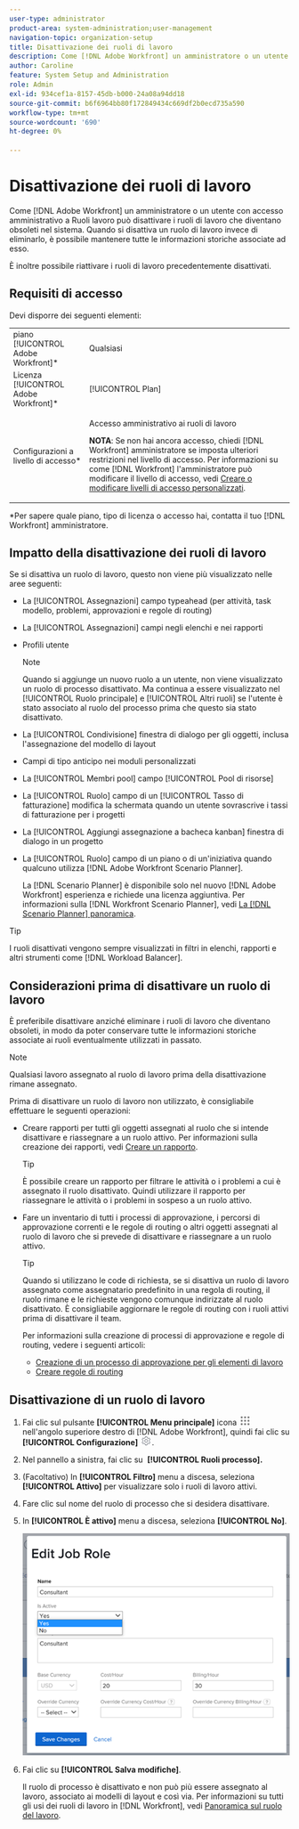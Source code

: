 ```yaml
---
user-type: administrator
product-area: system-administration;user-management
navigation-topic: organization-setup
title: Disattivazione dei ruoli di lavoro
description: Come [!DNL Adobe Workfront] un amministratore o un utente con accesso amministrativo a Ruoli lavoro può disattivare i ruoli di lavoro che diventano obsoleti nel sistema. Quando si disattiva un ruolo di lavoro invece di eliminarlo, è possibile mantenere tutte le informazioni storiche associate ad esso.
author: Caroline
feature: System Setup and Administration
role: Admin
exl-id: 934cef1a-8157-45db-b000-24a08a94dd18
source-git-commit: b6f6964bb80f172849434c669df2b0ecd735a590
workflow-type: tm+mt
source-wordcount: '690'
ht-degree: 0%

---
```


# Disattivazione dei ruoli di lavoro

Come [!DNL Adobe Workfront] un amministratore o un utente con accesso amministrativo a Ruoli lavoro può disattivare i ruoli di lavoro che diventano obsoleti nel sistema. Quando si disattiva un ruolo di lavoro invece di eliminarlo, è possibile mantenere tutte le informazioni storiche associate ad esso.

È inoltre possibile riattivare i ruoli di lavoro precedentemente disattivati.

## Requisiti di accesso

Devi disporre dei seguenti elementi:

<table style="table-layout:auto"> 
 <col> 
 <col> 
 <tbody> 
  <tr> 
   <td role="rowheader">piano [!UICONTROL Adobe Workfront]*</td> 
   <td> <p>Qualsiasi </p> </td> 
  </tr> 
  <tr> 
   <td role="rowheader">Licenza [!UICONTROL Adobe Workfront]*</td> 
   <td>[!UICONTROL Plan]</td> 
  </tr> 
  <tr> 
   <td role="rowheader">Configurazioni a livello di accesso*</td> 
   <td> <p>Accesso amministrativo ai ruoli di lavoro</p> <p><b>NOTA</b>: Se non hai ancora accesso, chiedi [!DNL Workfront] amministratore se imposta ulteriori restrizioni nel livello di accesso. Per informazioni su come [!DNL Workfront] l'amministratore può modificare il livello di accesso, vedi <a href="../../../administration-and-setup/add-users/configure-and-grant-access/create-modify-access-levels.md" class="MCXref xref">Creare o modificare livelli di accesso personalizzati</a>.</p> </td> 
  </tr> 
 </tbody> 
</table>

&#42;Per sapere quale piano, tipo di licenza o accesso hai, contatta il tuo [!DNL Workfront] amministratore.

## Impatto della disattivazione dei ruoli di lavoro

Se si disattiva un ruolo di lavoro, questo non viene più visualizzato nelle aree seguenti:

* La [!UICONTROL Assegnazioni] campo typeahead (per attività, task modello, problemi, approvazioni e regole di routing)
* La [!UICONTROL Assegnazioni] campi negli elenchi e nei rapporti
* Profili utente

   >[!NOTE]
   >
   >Quando si aggiunge un nuovo ruolo a un utente, non viene visualizzato un ruolo di processo disattivato. Ma continua a essere visualizzato nel [!UICONTROL Ruolo principale] e [!UICONTROL Altri ruoli] se l&#39;utente è stato associato al ruolo del processo prima che questo sia stato disattivato.

* La [!UICONTROL Condivisione] finestra di dialogo per gli oggetti, inclusa l&#39;assegnazione del modello di layout
* Campi di tipo anticipo nei moduli personalizzati
* La [!UICONTROL Membri pool] campo [!UICONTROL Pool di risorse]
* La [!UICONTROL Ruolo] campo di un [!UICONTROL Tasso di fatturazione] modifica la schermata quando un utente sovrascrive i tassi di fatturazione per i progetti
* La [!UICONTROL Aggiungi assegnazione a bacheca kanban] finestra di dialogo in un progetto
* La [!UICONTROL Ruolo] campo di un piano o di un&#39;iniziativa quando qualcuno utilizza [!DNL Adobe Workfront Scenario Planner].

   La [!DNL Scenario Planner] è disponibile solo nel nuovo [!DNL Adobe Workfront] esperienza e richiede una licenza aggiuntiva. Per informazioni sulla [!DNL Workfront Scenario Planner], vedi [La [!DNL Scenario Planner] panoramica](../../../scenario-planner/scenario-planner-overview.md).

>[!TIP]
>
>I ruoli disattivati vengono sempre visualizzati in filtri in elenchi, rapporti e altri strumenti come [!DNL Workload Balancer].

## Considerazioni prima di disattivare un ruolo di lavoro

È preferibile disattivare anziché eliminare i ruoli di lavoro che diventano obsoleti, in modo da poter conservare tutte le informazioni storiche associate ai ruoli eventualmente utilizzati in passato.

>[!NOTE]
>
>Qualsiasi lavoro assegnato al ruolo di lavoro prima della disattivazione rimane assegnato.

Prima di disattivare un ruolo di lavoro non utilizzato, è consigliabile effettuare le seguenti operazioni:

* Creare rapporti per tutti gli oggetti assegnati al ruolo che si intende disattivare e riassegnare a un ruolo attivo. Per informazioni sulla creazione dei rapporti, vedi [Creare un rapporto](../../../reports-and-dashboards/reports/creating-and-managing-reports/create-report.md).

   >[!TIP]
   >
   >È possibile creare un rapporto per filtrare le attività o i problemi a cui è assegnato il ruolo disattivato. Quindi utilizzare il rapporto per riassegnare le attività o i problemi in sospeso a un ruolo attivo.

* Fare un inventario di tutti i processi di approvazione, i percorsi di approvazione correnti e le regole di routing o altri oggetti assegnati al ruolo di lavoro che si prevede di disattivare e riassegnare a un ruolo attivo.

   >[!TIP]
   >
   >Quando si utilizzano le code di richiesta, se si disattiva un ruolo di lavoro assegnato come assegnatario predefinito in una regola di routing, il ruolo rimane e le richieste vengono comunque indirizzate al ruolo disattivato. È consigliabile aggiornare le regole di routing con i ruoli attivi prima di disattivare il team.

   Per informazioni sulla creazione di processi di approvazione e regole di routing, vedere i seguenti articoli:

   * [Creazione di un processo di approvazione per gli elementi di lavoro](../../../administration-and-setup/customize-workfront/configure-approval-milestone-processes/create-approval-processes.md)
   * [Creare regole di routing](../../../manage-work/requests/create-and-manage-request-queues/create-routing-rules.md)

## Disattivazione di un ruolo di lavoro

1. Fai clic sul pulsante **[!UICONTROL Menu principale]** icona ![](assets/main-menu-icon.png) nell&#39;angolo superiore destro di [!DNL Adobe Workfront], quindi fai clic su **[!UICONTROL Configurazione]** ![](assets/gear-icon-settings.png).

1. Nel pannello a sinistra, fai clic su &#x200B; **[!UICONTROL Ruoli processo].**
1. (Facoltativo) In **[!UICONTROL Filtro]** menu a discesa, seleziona **[!UICONTROL Attivo]** per visualizzare solo i ruoli di lavoro attivi.
1. Fare clic sul nome del ruolo di processo che si desidera disattivare.
1. In **[!UICONTROL È attivo]** menu a discesa, seleziona **[!UICONTROL No]**.

   ![](assets/deactivate-job-role-edit-role-box-nwe.png)

1. Fai clic su **[!UICONTROL Salva modifiche]**.

   Il ruolo di processo è disattivato e non può più essere assegnato al lavoro, associato ai modelli di layout e così via. Per informazioni su tutti gli usi dei ruoli di lavoro in [!DNL Workfront], vedi [Panoramica sul ruolo del lavoro](../../../administration-and-setup/set-up-workfront/organizational-setup/job-role-overview.md).

